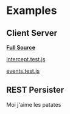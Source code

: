 # Examples

## Client Server

**[Full Source](https://github.com/Netflix/pollyjs/tree/master/examples/client-server)**

[intercept.test.js](https://raw.githubusercontent.com/Netflix/pollyjs/master/examples/client-server/tests/intercept.test.js ':include :type=code')

[events.test.js](https://raw.githubusercontent.com/Netflix/pollyjs/master/examples/client-server/tests/events.test.js ':include :type=code')

## REST Persister

Moi j'aime les patates

